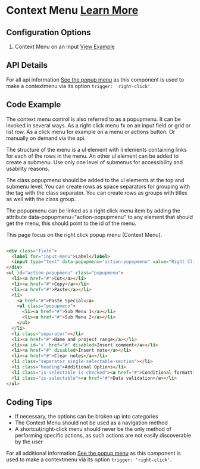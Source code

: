 
# Context Menu [Learn More](https://soho.infor.com/index.php?p=component/about-dialog)

## Configuration Options

1. Context Menu on an Input [View Example]( ../components/contextmenu/example-index)

## API Details

For all api information [See the popup menu]( ../components/popupmenu) as this component is used to make a contextmenu via its option `trigger: 'right-click'`.

## Code Example

The context menu control is also referred to as a popupmenu. It can be invoked in several ways. As a right click menu fx on an input field or grid or list row. As a click menu for example on a menu or actions button. Or manually on demand via the api.

The structure of the menu is a ul element with li elements containing links for each of the rows in the menu. An other ul element can be added to create a submenu. Use only one level of submenus for accessibility and usability reasons.

The class popupmenu should be added to the ul elements at the top and submenu level. You can create rows as space separators for grouping with the tag with the class separator. You can create rows as groups with titles as well with the class group.

The popupmenu can be linked as a right click menu item by adding the attribute data-popupmenu="action-popupmenu" to any element that should get the menu, this should point to the id of the menu.

This page focus on the right click popup menu (Context Menu).

```html

<div class="field">
  <label for="input-menu">Label</label>
  <input type="text" data-popupmenu="action-popupmenu" value="Right Click Me" id="input-menu">
</div>
<ul id="action-popupmenu" class="popupmenu">
  <li><a href="#">Cut</a></li>
  <li><a href="#">Copy</a></li>
  <li><a href="#">Paste</a></li>
  <li>
    <a href="#">Paste Special</a>
    <ul class="popupmenu">
      <li><a href="#">Sub Menu 1</a></li>
      <li><a href="#">Sub Menu 2</a></li>
    </ul>
  </li>
  <li class="separator"></li>
  <li><a href="#">Name and project range</a></li>
  <li><a id='x' href="#" disabled>Insert comment</a></li>
  <li><a href="#" disabled>Insert note</a></li>
  <li><a href="#">Clear notes</a></li>
  <li class="separator single-selectable-section"></li>
  <li class="heading">Additional Options</li>
  <li class="is-selectable is-checked"><a href="#">Conditional formatting</a></li>
  <li class="is-selectable"><a href="#">Data validation</a></li>
</ul>


```

## Coding Tips

-   If necessary, the options can be broken up into categories
-   The Context Menu should not be used as a navigation method
-   A shortcut/right-click menu should never be the only method of performing specific actions, as such actions are not easily discoverable by the user

For all additional information [See the popup menu]( ../components/popupmenu) as this component is used to make a contextmenu via its option `trigger: 'right-click'`.
